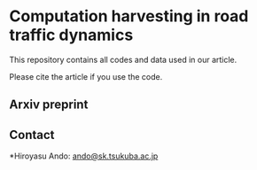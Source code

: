 # Computation harvesting in road traffic dynamics


This repository contains all codes and data used in our article.

Please cite the article if you use the code. 

## Arxiv preprint


## Contact

*Hiroyasu Ando: <ando@sk.tsukuba.ac.jp>

